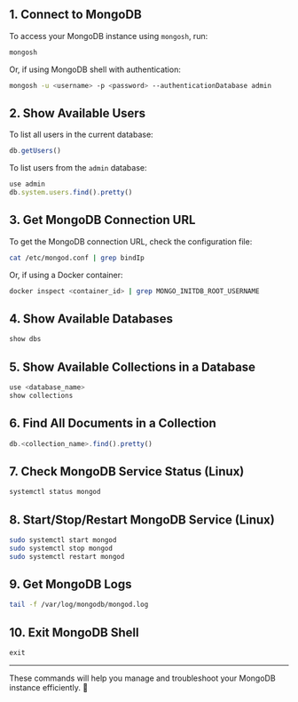 
## 1. Connect to MongoDB

To access your MongoDB instance using `mongosh`, run:

```sh
mongosh
```

Or, if using MongoDB shell with authentication:

```sh
mongosh -u <username> -p <password> --authenticationDatabase admin
```

## 2. Show Available Users

To list all users in the current database:

```js
db.getUsers()
```

To list users from the `admin` database:

```js
use admin
db.system.users.find().pretty()
```

## 3. Get MongoDB Connection URL

To get the MongoDB connection URL, check the configuration file:

```sh
cat /etc/mongod.conf | grep bindIp
```

Or, if using a Docker container:

```sh
docker inspect <container_id> | grep MONGO_INITDB_ROOT_USERNAME
```

## 4. Show Available Databases

```js
show dbs
```

## 5. Show Available Collections in a Database

```js
use <database_name>
show collections
```

## 6. Find All Documents in a Collection

```js
db.<collection_name>.find().pretty()
```

## 7. Check MongoDB Service Status (Linux)

```sh
systemctl status mongod
```

## 8. Start/Stop/Restart MongoDB Service (Linux)

```sh
sudo systemctl start mongod
sudo systemctl stop mongod
sudo systemctl restart mongod
```

## 9. Get MongoDB Logs

```sh
tail -f /var/log/mongodb/mongod.log
```

## 10. Exit MongoDB Shell

```js
exit
```

---

These commands will help you manage and troubleshoot your MongoDB instance efficiently. 🚀
